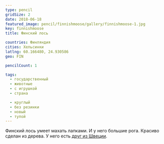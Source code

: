 ```yaml
---
type: pencil
gridSize: 2
date: 2018-06-18
featured_image: pencil/finnishmoose/gallery/finnishmoose-1.jpg
key: finnishmoose
title: Финский лось

countries: Финляндия
cities: Хельсинки
latlng: 60.166480, 24.930586
geo: FIN

pencilCount: 1

tags:
  - государственный
  - животные
  - с игрушкой
  - страна

  - круглый
  - без резинки
  - новый
  - тупой
---
```


Финский лось умеет махать лапками. И у него большие рога. Красиво сделан из дерева. У него есть [друг из Швеции](?display=swedish-moose).
